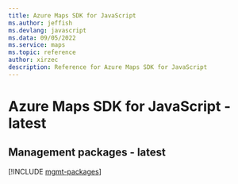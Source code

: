 ```yaml
---
title: Azure Maps SDK for JavaScript
ms.author: jeffish
ms.devlang: javascript
ms.data: 09/05/2022
ms.service: maps
ms.topic: reference
author: xirzec
description: Reference for Azure Maps SDK for JavaScript
---
```

# Azure Maps SDK for JavaScript - latest

## Management packages - latest
[!INCLUDE [mgmt-packages](maps-mgmt-index.md)]